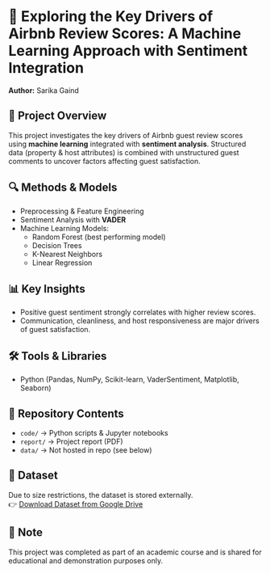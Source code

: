 # 🏡 Exploring the Key Drivers of Airbnb Review Scores: A Machine Learning Approach with Sentiment Integration

**Author:** Sarika Gaind  

## 📌 Project Overview
This project investigates the key drivers of Airbnb guest review scores using **machine learning** integrated with **sentiment analysis**. Structured data (property & host attributes) is combined with unstructured guest comments to uncover factors affecting guest satisfaction.  

## 🔍 Methods & Models
- Preprocessing & Feature Engineering  
- Sentiment Analysis with **VADER**  
- Machine Learning Models:
  - Random Forest (best performing model)
  - Decision Trees
  - K-Nearest Neighbors
  - Linear Regression  

## 📊 Key Insights
- Positive guest sentiment strongly correlates with higher review scores.  
- Communication, cleanliness, and host responsiveness are major drivers of guest satisfaction.  

## 🛠️ Tools & Libraries
- Python (Pandas, NumPy, Scikit-learn, VaderSentiment, Matplotlib, Seaborn)  

## 📂 Repository Contents
- `code/` → Python scripts & Jupyter notebooks  
- `report/` → Project report (PDF)  
- `data/` → Not hosted in repo (see below)  

## 📂 Dataset
Due to size restrictions, the dataset is stored externally.  
👉 [Download Dataset from Google Drive]((https://drive.google.com/drive/folders/13pYovFwyjd87VZBGFgblgFNI_ABXZNvN?usp=drive_link))  

## 📜 Note
This project was completed as part of an academic course and is shared for educational and demonstration purposes only.
